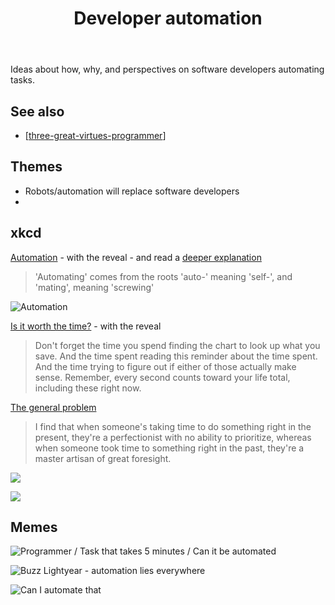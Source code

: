 ﻿---
backlinks:
- title: Computing
  url: /memex/sense/computing/computing.html
title: Developer automation
---
Ideas about how, why, and perspectives on software developers automating tasks.

## See also

- [[three-great-virtues-programmer]]


## Themes

- Robots/automation will replace software developers
- 


## xkcd

[Automation](https://xkcd.com/1319/) - with the reveal - and read a [deeper explanation](https://www.explainxkcd.com/wiki/index.php/1319:_Automation)
> 'Automating' comes from the roots 'auto-' meaning 'self-', and 'mating', meaning 'screwing'

![Automation](https://djon.es/assets/memex/sense/relational/software-deveopment/xkcd-automation.png)

[Is it worth the time?](https://xkcd.com/1205/) - with the reveal
> Don't forget the time you spend finding the chart to look up what you save. And the time spent reading this reminder about the time spent. And the time trying to figure out if either of those actually make sense. Remember, every second counts toward your life total, including these right now.

[The general problem](https://xkcd.com/974/)
> I find that when someone's taking time to do something right in the present, they're a perfectionist with no ability to prioritize, whereas when someone took time to something right in the past, they're a master artisan of great foresight.

![](https://djon.es/assets/memex/sense/relational/software-deveopment/xkcd-generalProblem.png)

![](https://djon.es/assets/memex/sense/relational/software-deveopment/xkcd-worthTime.png)



## Memes

![Programmer / Task that takes 5 minutes / Can it be automated](https://djon.es/assets/memex/sense/relational/software-deveopment/butteryfly.png)

![Buzz Lightyear - automation lies everywhere](https://djon.es/assets/memex/sense/relational/software-deveopment/automation-lies-everywhere.png)

![Can I automate that](https://djon.es/assets/memex/sense/relational/software-deveopment/canIAutomateThat.png)

[//begin]: # "Autogenerated link references for markdown compatibility"
[three-great-virtues-programmer]: three-great-virtues-programmer "Three great virtues of a programmer"
[//end]: # "Autogenerated link references"